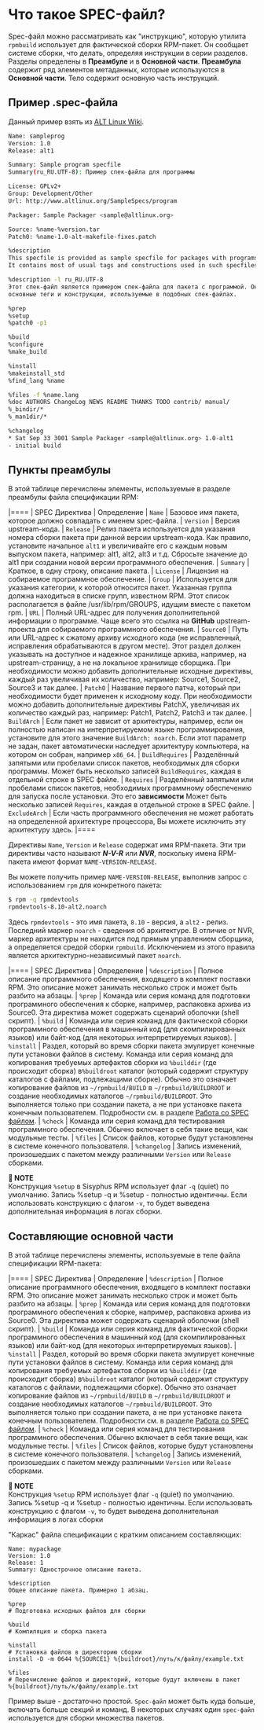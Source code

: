 # Что такое SPEC-файл?

Spec-файл можно рассматривать как "инструкцию", которую утилита ``rpmbuild`` использует для фактической сборки RPM-пакет. Он сообщает системе сборки, что делать, определяя инструкции в серии разделов. Разделы определены в __Преамбуле__ и в __Основной части__. __Преамбула__ содержит ряд элементов метаданных, которые используются в __Основной части__. Тело содержит основную часть инструкций.

## Пример .spec-файла

Данный пример взять из [ALT Linux Wiki](https://www.altlinux.org/SampleSpecs/program).

```bash
Name: sampleprog
Version: 1.0
Release: alt1

Summary: Sample program specfile
Summary(ru_RU.UTF-8): Пример спек-файла для программы

License: GPLv2+
Group: Development/Other
Url: http://www.altlinux.org/SampleSpecs/program

Packager: Sample Packager <sample@altlinux.org>

Source: %name-%version.tar
Patch0: %name-1.0-alt-makefile-fixes.patch

%description
This specfile is provided as sample specfile for packages with programs.
It contains most of usual tags and constructions used in such specfiles.

%description -l ru_RU.UTF-8
Этот спек-файл является примером спек-файла для пакета с программой. Он содержит
основные теги и конструкции, используемые в подобных спек-файлах.

%prep
%setup
%patch0 -p1

%build
%configure
%make_build

%install
%makeinstall_std
%find_lang %name

%files -f %name.lang
%doc AUTHORS ChangeLog NEWS README THANKS TODO contrib/ manual/
%_bindir/*
%_man1dir/*

%changelog
* Sat Sep 33 3001 Sample Packager <sample@altlinux.org> 1.0-alt1
- initial build

```

## Пункты преамбулы

В этой таблице перечислены элементы, используемые в разделе преамбулы файла спецификации RPM:

|====
| SPEC Директива   | Определение
| ``Name``          | Базовое имя пакета, которое должно совпадать с именем spec-файла.
| ``Version``       | Версия upstream-кода.
| ``Release``       | Релиз пакета используется для указания номера сборки пакета при данной версии upstream-кода. Как правило, установите начальное `alt1`  и увеличивайте его с каждым новым выпуском пакета, например: alt1, alt2, alt3 и т.д. Сбросьте значение до alt1 при создании новой версии программного обеспечения.
| ``Summary``       | Краткое, в одну строку, описание пакета.
| ``License``       | Лицензия на собираемое программное обеспечение.
| ``Group``         | Используется для указания категории, к которой относится пакет. Указанная группа должна находиться в списке групп, известном RPM. Этот список располагается в файле /usr/lib/rpm/GROUPS, идущим вместе с пакетом rpm.
| ``URL``           | Полный URL-адрес для получения дополнительной информации о программе. Чаще всего это ссылка на **GitHub** upstream-проекта для собираемого программного обеспечения.
| ``Source0``       | Путь или URL-адрес к сжатому архиву исходного кода (не исправленный, исправления обрабатываются в другом месте). Этот раздел должен указывать на доступное и надежное хранилище архива, например, на upstream-страницу, а не на локальное хранилище сборщика. При необходимости можно добавить дополнительные исходные директивы, каждый раз увеличивая их количество, например: Source1, Source2, Source3 и так далее.
| ``Patch0``        | Название первого патча, который при необходимости будет применен к исходному коду. При необходимости можно добавить дополнительные директивы PatchX, увеличивая их количество каждый раз, например: Patch1, Patch2, Patch3 и так далее.
| ``BuildArch``     | Если пакет не зависит от архитектуры, например, если он полностью написан на интерпретируемом языке программирования, установите для этого значение ``BuildArch: noarch``. Если этот параметр не задан, пакет автоматически наследует архитектуру компьютера, на котором он собран, например ``x86_64``.
| ``BuildRequires`` | Разделённый запятыми или пробелами список пакетов, необходимых для сборки программы. Может быть несколько записей ``BuildRequires``, каждая в отдельной строке в SPEC файле. 
| ``Requires`` | Разделённый запятыми или пробелами список пакетов, необходимых программному обеспечению для запуска после установки. Это его **зависимости** Может быть несколько записей ``Requires``, каждая в отдельной строке в SPEC файле.
| ``ExcludeArch``   | Если часть программного обеспечения не может работать на определенной архитектуре процессора, Вы можете исключить эту архитектуру здесь.
|====

Директивы ``Name``, ``Version`` и ``Release`` содержат имя RPM-пакета. Эти три директивы часто называют ***N-V-R*** или ***NVR***, поскольку имена RPM-пакета имеют формат ``NAME-VERSION-RELEASE``.

Вы можете получить пример ``NAME-VERSION-RELEASE``, выполнив запрос с использованием ``rpm`` для конкретного пакета:

```bash
$ rpm -q rpmdevtools 
rpmdevtools-8.10-alt2.noarch

```

Здесь ``rpmdevtools`` - это имя пакета, ``8.10`` - версия, а ``alt2`` - релиз. Последний маркер ``noarch`` - сведения об архитектуре.
В отличие от NVR, маркер архитектуры не находится под прямым управлением сборщика, а определяется средой сборки ``rpmbuild``. Исключением из этого правила является архитектурно-независимый пакет ``noarch``.

|====
| SPEC Директива   | Определение
| ``%description`` | Полное описание программного обеспечения, входящего в комплект поставки RPM. Это описание может занимать несколько строк и может быть разбито на абзацы.
| ``%prep``        | Команда или серия команд для подготовки программного обеспечения к сборке, например, распаковка архива из Source0. Эта директива может содержать сценарий оболочки (shell скрипт).
| ``%build``   | Команда или серия команд для фактической сборки программного обеспечения в машинный код (для скомпилированных языков) или байт-код (для некоторых интерпретируемых языков).
| ``%install``     | Раздел, который во время сборки пакета эмулирует конечные пути установки файлов в систему. Команда или серия команд для копирования требуемых артефактов сборки из ``%builddir`` (где происходит сборка) в``%buildroot`` каталог (который содержит структуру каталогов с файлами, подлежащими сборке). Обычно это означает копирование файлов из ``~/rpmbuild/BUILD`` в ``~/rpmbuild/BUILDROOT`` и создание необходимых каталогов ``~/rpmbuild/BUILDROOT``.  Это выполняется только при создании пакета, а не при установке пакета конечным пользователем. Подробности см. в разделе [Работа со SPEC файлом](#working-with-spec-files).
| ``%check``       | Команда или серия команд для тестирования программного обеспечения. Обычно включает в себя такие вещи, как модульные тесты.
| ``%files``       | Список файлов, которые будут установлены в системе конечного пользователя.
| ``%changelog``   | Запись изменений, произошедших с пакетом между различными ``Version`` или ``Release`` сборками.

**📌 NOTE**\
Конструкция `%setup` в Sisyphus RPM использует флаг `-q` (quiet) по умолчанию. Запись %setup -q и %setup - полностью идентичны. Если использовать конструкцию с флагом `-v`, то будет выведена дополнительная информация в логах сборки. 

## Составляющие основной части

В этой таблице перечислены элементы, используемые в теле файла спецификации RPM-пакета:

|====
| SPEC Директива   | Определение
| ``%description`` | Полное описание программного обеспечения, входящего в комплект поставки RPM. Это описание может занимать несколько строк и может быть разбито на абзацы.
| ``%prep``        | Команда или серия команд для подготовки программного обеспечения к сборке, например, распаковка архива из Source0. Эта директива может содержать сценарий оболочки (shell скрипт).
| ``%build``       | Команда или серия команд для фактической сборки программного обеспечения в машинный код (для скомпилированных языков) или байт-код (для некоторых интерпретируемых языков).
| ``%install``     | Раздел, который во время сборки пакета эмулирует конечные пути установки файлов в систему. Команда или серия команд для копирования требуемых артефактов сборки из ``%builddir`` (где происходит сборка) в``%buildroot`` каталог (который содержит структуру каталогов с файлами, подлежащими сборке). Обычно это означает копирование файлов из ``~/rpmbuild/BUILD`` в ``~/rpmbuild/BUILDROOT`` и создание необходимых каталогов ``~/rpmbuild/BUILDROOT``.  Это выполняется только при создании пакета, а не при установке пакета конечным пользователем. Подробности см. в разделе [Работа со SPEC файлом](#working-with-spec-files).
| ``%check``       | Команда или серия команд для тестирования программного обеспечения. Обычно включает в себя такие вещи, как модульные тесты.
| ``%files``       | Список файлов, которые будут установлены в системе конечного пользователя.
| ``%changelog``   | Запись изменений, произошедших с пакетом между различными ``Version`` или ``Release`` сборками.

**📌 NOTE**\
Конструкция `%setup`  RPM использует флаг `-q` (quiet) по умолчанию. Запись %setup -q и %setup - полностью идентичны. Если использовать конструкцию с флагом `-v`, то будет выведена дополнительная информация в логах сборки  

"Каркас" файла спецификации с кратким описанием составляющих:

```
Name: mypackage
Version: 1.0
Release: 1
Summary: Однострочное описание пакета. 

%description
Общее описание пакета. Примерно 1 абзац. 

%prep
# Подготовка исходных файлов для сборки

%build
# Компиляция и сборка пакета

%install
# Установка файлов в директорию сборки
install -D -m 0644 %{SOURCE1} %{buildroot}/путь/к/файлу/example.txt

%files
# Перечисление файлов и директорий, которые будут включены в пакет
%{buildroot}/путь/к/файлу/example.txt
```

Пример выше - достаточно простой. `Spec-файл` может быть куда больше, включать больше секций и команд. В некоторых случаях один `spec-файл` используется для сборки множества пакетов.
